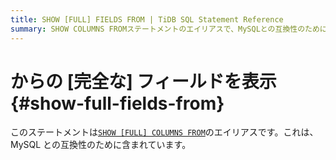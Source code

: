 ```yaml
---
title: SHOW [FULL] FIELDS FROM | TiDB SQL Statement Reference
summary: SHOW COLUMNS FROMステートメントのエイリアスで、MySQLとの互換性のために含まれています。
---
```


# からの [完全な] フィールドを表示 {#show-full-fields-from}

このステートメントは[`SHOW [FULL] COLUMNS FROM`](/sql-statements/sql-statement-show-columns-from.md)のエイリアスです。これは、MySQL との互換性のために含まれています。
